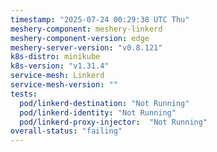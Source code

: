 ```yaml
---
timestamp: "2025-07-24 00:29:38 UTC Thu"
meshery-component: meshery-linkerd
meshery-component-version: edge
meshery-server-version: "v0.8.121"
k8s-distro: minikube
k8s-version: "v1.31.4"
service-mesh: Linkerd
service-mesh-version: ""
tests:
  pod/linkerd-destination: "Not Running"
  pod/linkerd-identity: "Not Running"
  pod/linkerd-proxy-injector:  "Not Running"
overall-status: "failing"
---
```

